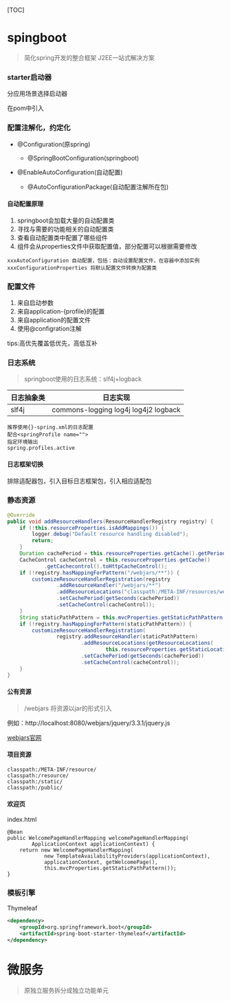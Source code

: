 [TOC]

# spingboot
> 简化spring开发的整合框架
> J2EE一站式解决方案

### starter启动器
分应用场景选择启动器

在pom中引入

### 配置注解化，约定化
- @Configuration(原spring)
  - @SpringBootConfiguration(springboot)

- @EnableAutoConfiguration(自动配置)
  - @AutoConfigurationPackage(自动配置注解所在包)

#### 自动配置原理
1. springboot会加载大量的自动配置类
2. 寻找与需要的功能相关的自动配置类
3. 查看自动配置类中配置了哪些组件
4. 组件会从properties文件中获取配置值，部分配置可以根据需要修改

```
xxxAutoConfiguration 自动配置，包括：自动设置配置文件，在容器中添加实例
xxxConfigurationProperties 将默认配置文件转换为配置类
```

### 配置文件
1. 来自启动参数
2. 来自application-{profile}的配置
3. 来自application的配置文件
4. 使用@configration注解

tips:高优先覆盖低优先，高低互补

### 日志系统
> springboot使用的日志系统：slf4j+logback

日志抽象类 | 日志实现
------------ | -------------
slf4j | commons-logging log4j log4j2 logback

```
推荐使用{}-spring.xml的日志配置
配合<springProfile name="">
指定环境输出
spring.profiles.active
```

#### 日志框架切换
排除适配器包，引入目标日志框架包，引入相应适配包

### 静态资源
``` java
@Override
public void addResourceHandlers(ResourceHandlerRegistry registry) {
    if (!this.resourceProperties.isAddMappings()) {
        logger.debug("Default resource handling disabled");
        return;
    }
    Duration cachePeriod = this.resourceProperties.getCache().getPeriod();
    CacheControl cacheControl = this.resourceProperties.getCache()
            .getCachecontrol().toHttpCacheControl();
    if (!registry.hasMappingForPattern("/webjars/**")) {
        customizeResourceHandlerRegistration(registry
                .addResourceHandler("/webjars/**")
                .addResourceLocations("classpath:/META-INF/resources/webjars/")
                .setCachePeriod(getSeconds(cachePeriod))
                .setCacheControl(cacheControl));
    }
    String staticPathPattern = this.mvcProperties.getStaticPathPattern();
    if (!registry.hasMappingForPattern(staticPathPattern)) {
        customizeResourceHandlerRegistration(
                registry.addResourceHandler(staticPathPattern)
                        .addResourceLocations(getResourceLocations(
                                this.resourceProperties.getStaticLocations()))
                        .setCachePeriod(getSeconds(cachePeriod))
                        .setCacheControl(cacheControl));
    }
}
```

#### 公有资源
> /webjars 将资源以jar的形式引入

例如：http://localhost:8080/webjars/jquery/3.3.1/jquery.js

[webjars官网](https://www.webjars.org/)
    
#### 项目资源
```
classpath:/META-INF/resource/
classpath:/resource/
classpath:/static/
classpath:/public/
```

#### 欢迎页
index.html
```
@Bean
public WelcomePageHandlerMapping welcomePageHandlerMapping(
        ApplicationContext applicationContext) {
    return new WelcomePageHandlerMapping(
            new TemplateAvailabilityProviders(applicationContext),
            applicationContext, getWelcomePage(),
            this.mvcProperties.getStaticPathPattern());
}
```

### 模板引擎
Thymeleaf

``` xml
<dependency>
    <groupId>org.springframework.boot</groupId>
    <artifactId>spring-boot-starter-thymeleaf</artifactId>
</dependency>
```

# 微服务
> 原独立服务拆分成独立功能单元